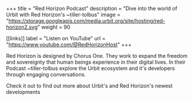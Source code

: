 +++
title = "Red Horizon Podcast"
description = "Dive into the world of Urbit with Red Horizon's ~tiller-tolbus"
image = "https://storage.googleapis.com/media.urbit.org/site/hosting/red-horizon2.svg"
weight = 90

[[links]]
label = "Listen on YouTube"
url = "https://www.youtube.com/@RedHorizonHost"
+++

Red Horizon is designed by Chorus One. They work to expand the freedom and sovereignty that human beings experience in their digital lives. In their Podcast ~tiller-tolbus explore the Urbit ecosystem and it's developers through engaging conversations.

Check it out to find out more about Urbit's and Red Horizon's newest developments
